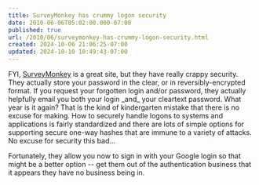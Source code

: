 ```yaml
---
title: SurveyMonkey has crummy logon security
date: 2010-06-06T05:02:00.000-07:00
published: true
url: /2010/06/surveymonkey-has-crummy-logon-security.html
created: 2024-10-06 21:06:25-07:00
updated: 2024-10-10 10:49:43-07:00
---
```


FYI, [SurveyMonkey](http://www.surveymonkey.com) is a great site, but they have really crappy security. They actually store your password in the clear, or in reversibly-encrypted format. If you request your forgotten login and/or password, they actually helpfully email you both your login \_and\_ your cleartext password. What year is it again? That is the kind of kindergarten mistake that there is no excuse for making. How to securely handle logons to systems and applications is fairly standardized and there are lots of simple options for supporting secure one-way hashes that are immune to a variety of attacks. No excuse for security this bad...  
  
Fortunately, they allow you now to sign in with your Google login so that might be a better option -- get them out of the authentication business that it appears they have no business being in.